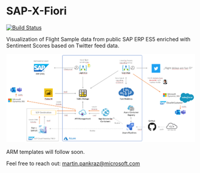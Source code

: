 # SAP-X-Fiori
[![Build Status](https://dev.azure.com/mukurtul/Project%20X/_apis/build/status/Project%20X-CI?branchName=master)](https://dev.azure.com/mukurtul/Project%20X/_build/latest?definitionId=6&branchName=master)

Visualization of Flight Sample data from public SAP ERP ES5 enriched with Sentiment Scores based on Twitter feed data.

![reference architecture](https://github.com/MartinPankraz/SAP-X-Fiori/blob/master/img/cognitive-SAP.png)

ARM templates will follow soon.

Feel free to reach out: martin.pankraz@microsoft.com
